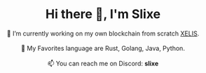 <h1 align="center">Hi there 👋, I'm Slixe</h1>
<p align="center">
  🔭 I’m currently working on my own blockchain from scratch <a href="https://github.com/xelis-project">XELIS</a>.<br/>
  <br/>
  🌱 My Favorites language are Rust, Golang, Java, Python.<br/>
  <br/>
  📫 You can reach me on Discord: <strong>slixe</strong>
</p>
